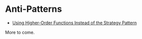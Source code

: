 # Anti-Patterns

 * [Using Higher-Order Functions Instead of the Strategy Pattern](higher-order-functions/README.md)

More to come.
